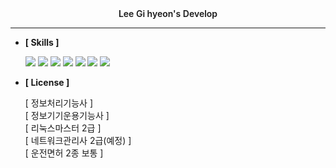 <div align="center" style="font-weight: 600;">
  Lee Gi hyeon's Develop
</div>

-----
* **[ Skills ]**
 
   <img src="https://img.shields.io/badge/C-A8B9CC?style=flat-square&logo=C&logoColor=white"/> <img src="https://img.shields.io/badge/Python-3776AB?style=flat-square&logo=Python&logoColor=white"/> <img src="https://img.shields.io/badge/HTML-E34F26?style=flat-square&logo=HTML5&logoColor=white"/> <img src="https://img.shields.io/badge/JavaScript-F7DF1E?style=flat-square&logo=JavaScript&logoColor=white"/> <img src="https://img.shields.io/badge/CSS3-1572B6?style=flat-square&logo=CSS3&logoColor=white"/> <img src="https://img.shields.io/badge/Firebase-DD2C00?style=flat-square&logo=Firebase&logoColor=white"/> <img src="https://img.shields.io/badge/Unity-676767?style=flat-square&logo=Unity&logoColor=white"/>

* **[ License ]**
 
   [ 정보처리기능사 ]<br>
[ 정보기기운용기능사 ]<br>
[ 리눅스마스터 2급 ]<br>
[ 네트워크관리사 2급(예정) ]<br>
[ 운전면허 2종 보통 ]<br>
